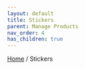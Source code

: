 ```yaml
---
layout: default
title: Stickers
parent: Manage Products
nav_order: 4
has_children: true
---
```


[Home](https://biijuwa.github.io/eckb/) / Stickers
